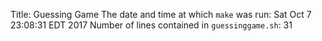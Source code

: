 Title: Guessing Game
The date and time at which `make` was run: Sat Oct  7 23:08:31 EDT 2017
Number of lines contained in `guessinggame.sh`: 31
